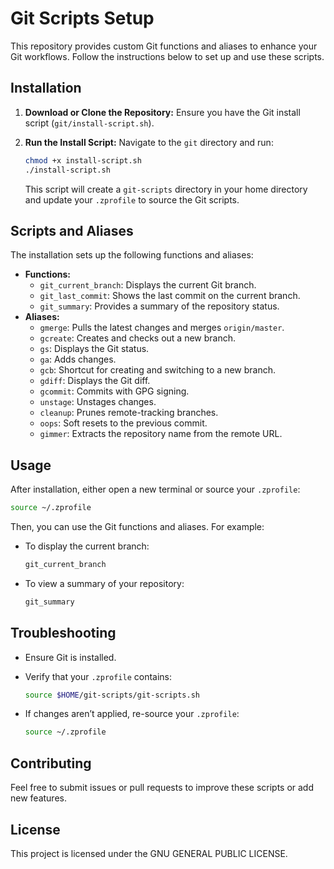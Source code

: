 # Git Scripts Setup

This repository provides custom Git functions and aliases to enhance your Git workflows. Follow the instructions below to set up and use these scripts.

## Installation

1. **Download or Clone the Repository:**
   Ensure you have the Git install script (`git/install-script.sh`).

2. **Run the Install Script:**
   Navigate to the `git` directory and run:

   ```sh
   chmod +x install-script.sh
   ./install-script.sh
   ```

   This script will create a `git-scripts` directory in your home directory and update your `.zprofile` to source the Git scripts.

## Scripts and Aliases

The installation sets up the following functions and aliases:

- **Functions:**
  - `git_current_branch`: Displays the current Git branch.
  - `git_last_commit`: Shows the last commit on the current branch.
  - `git_summary`: Provides a summary of the repository status.
- **Aliases:**
  - `gmerge`: Pulls the latest changes and merges `origin/master`.
  - `gcreate`: Creates and checks out a new branch.
  - `gs`: Displays the Git status.
  - `ga`: Adds changes.
  - `gcb`: Shortcut for creating and switching to a new branch.
  - `gdiff`: Displays the Git diff.
  - `gcommit`: Commits with GPG signing.
  - `unstage`: Unstages changes.
  - `cleanup`: Prunes remote-tracking branches.
  - `oops`: Soft resets to the previous commit.
  - `gimmer`: Extracts the repository name from the remote URL.

## Usage

After installation, either open a new terminal or source your `.zprofile`:

```sh
source ~/.zprofile
```

Then, you can use the Git functions and aliases. For example:

- To display the current branch:

  ```sh
  git_current_branch
  ```

- To view a summary of your repository:

  ```sh
  git_summary
  ```

## Troubleshooting

- Ensure Git is installed.
- Verify that your `.zprofile` contains:

  ```sh
  source $HOME/git-scripts/git-scripts.sh
  ```

- If changes aren’t applied, re-source your `.zprofile`:

  ```sh
  source ~/.zprofile
  ```

## Contributing

Feel free to submit issues or pull requests to improve these scripts or add new features.

## License

This project is licensed under the GNU GENERAL PUBLIC LICENSE.

